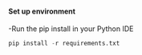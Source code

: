 #### Set up environment
-Run the pip install in your Python IDE

```SQL
pip install -r requirements.txt
```


